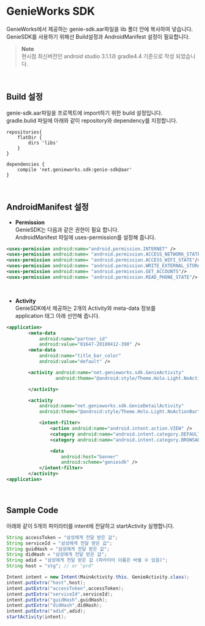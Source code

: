 # GenieWorks SDK
GenieWorks에서 제공하는 genie-sdk.aar파일을 lib 폴더 안에  복사하여 넣습니다.<br>
GenieSDK를 사용하기 위해선 Build설정과 AndroidManifest 설정이 필요합니다.<br>
> **Note** <br>
현시점 최신버전인 android studio 3.1.1과 gradle4.4 기준으로 작성 되었습니다. 

<br>

## Build 설정
genie-sdk.aar파일을 프로젝트에 import하기 위한 build 설정입니다.<br>
gradle.bulid 파일에 아래와 같이 repository와 dependency를 지정합니다.   

```
repositories{	
    flatDir {
        dirs 'libs'
    }
}

dependencies {
    compile 'net.genieworks.sdk:genie-sdk@aar'
}

```


<br>

## AndroidManifest 설정
- **Permission**<br>
GenieSDK는 다음과 같은 권한이 필요 합니다.<br>
AndroidManifest 파일에 uses-permission를 설정해 줍니다.

```xml
<uses-permission android:name="android.permission.INTERNET" />
<uses-permission android:name= "android.permission.ACCESS_NETWORK_STATE"/>
<uses-permission android:name= "android.permission.ACCESS_WIFI_STATE"/>
<uses-permission android:name= "android.permission.WRITE_EXTERNAL_STORAGE"/>
<uses-permission android:name= "android.permission.GET_ACCOUNTS"/>
<uses-permission android:name= "android.permission.READ_PHONE_STATE"/>
```

<br>

- **Activity**<br>
GenieSDK에서 제공하는 2개의 Activity와 meta-data 정보를<br>
application 태그 아래 선언해 줍니다.

```xml
<application>
        <meta-data
            android:name="partner_id"
            android:value="01647-20180412-390" />
        <meta-data
            android:name="title_bar_color"
            android:value="default" />

        <activity android:name="net.genieworks.sdk.GenieActivity"
                  android:theme="@android:style/Theme.Holo.Light.NoActionBar">

        </activity>

        <activity
            android:name="net.genieworks.sdk.GenieDetailActivity"
            android:theme="@android:style/Theme.Holo.Light.NoActionBar">

            <intent-filter>
                <action android:name="android.intent.action.VIEW" />
                <category android:name="android.intent.category.DEFAULT" />
                <category android:name="android.intent.category.BROWSABLE" />

                <data
                    android:host="banner"
                    android:scheme="geniesdk" />
            </intent-filter>
        </activity>
<application>  
```

<br>

## Sample Code
 아래와 같이 5개의 파미라터를 intent에 전달하고 startActivity 실행합니다.
```java
String accessToken = "삼성에게 전달 받은 값";
String serviceId = "삼성에게 전달 받은 값";
String guidHash = "삼성에게 전달 받은 값";
String didHash = "삼성에게 전달 받은 값";
String adid = "삼성에게 전달 받은 값 (파라미터 이름은 바뀔 수 있음)";
String host = "stg"; // or "prd"

Intent intent = new Intent(MainActivity.this, GenieActivity.class);
intent.putExtra("host",host);
intent.putExtra("accessToken",accessToken);
intent.putExtra("serviceId",serviceId);
intent.putExtra("guidHash",guidHash);
intent.putExtra("didHash",didHash);
intent.putExtra("adid",adid);
startActivity(intent);
```
